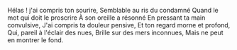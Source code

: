 ﻿Hélas ! j'ai compris ton sourire,
Semblable au ris du condamné
Quand le mot qui doit le proscrire
À son oreille a résonné
En pressant ta main convulsive,
J'ai compris ta douleur pensive,
Et ton regard morne et profond,
Qui, pareil à l'éclair des nues,
Brille sur des mers inconnues,
Mais ne peut en montrer le fond.
